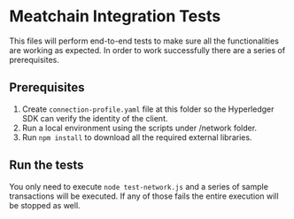 # Meatchain Integration Tests

This files will perform end-to-end tests to make sure all the functionalities are working as expected.
In order to work successfully there are a series of prerequisites.

## Prerequisites
1. Create `connection-profile.yaml` file at this folder so the Hyperledger SDK can verify the identity of the client.
2. Run a local environment using the scripts under /network folder.
3. Run `npm install` to download all the required external libraries.

## Run the tests
You only need to execute `node test-network.js` and a series of sample transactions will be executed. If any of those fails the entire execution will be stopped as well.